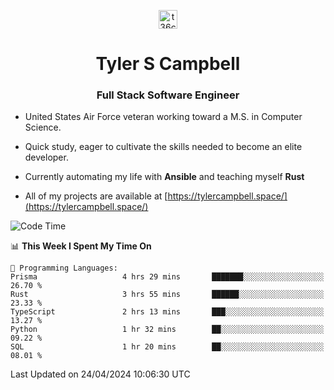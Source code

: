 <p align="center">
<a href="https://www.linkedin.com/in/t36campbell" target="blank"><img align="center" src="https://ik.imagekit.io/t36campbell/Portfolio/linkedin.png.original_m8bbGgPh6.png" alt="t36campbell" height="30" width="30" /></a>
</p>
<h1 align="center">Tyler S Campbell</h1>
<h3 align="center">Full Stack Software Engineer</h3>

* United States Air Force veteran working toward a M.S. in Computer Science.

* Quick study, eager to cultivate the skills needed to become an elite developer.

* Currently automating my life with **Ansible** and teaching myself **Rust**

* All of my projects are available at [https://tylercampbell.space/](https://tylercampbell.space/)

<!--START_SECTION:waka-->
![Code Time](http://img.shields.io/badge/Code%20Time-3%2C357%20hrs%2015%20mins-blue)

📊 **This Week I Spent My Time On** 

```text
💬 Programming Languages: 
Prisma                   4 hrs 29 mins       ███████░░░░░░░░░░░░░░░░░░   26.70 % 
Rust                     3 hrs 55 mins       ██████░░░░░░░░░░░░░░░░░░░   23.33 % 
TypeScript               2 hrs 13 mins       ███░░░░░░░░░░░░░░░░░░░░░░   13.27 % 
Python                   1 hr 32 mins        ██░░░░░░░░░░░░░░░░░░░░░░░   09.22 % 
SQL                      1 hr 20 mins        ██░░░░░░░░░░░░░░░░░░░░░░░   08.01 % 
```


 Last Updated on 24/04/2024 10:06:30 UTC
<!--END_SECTION:waka-->

